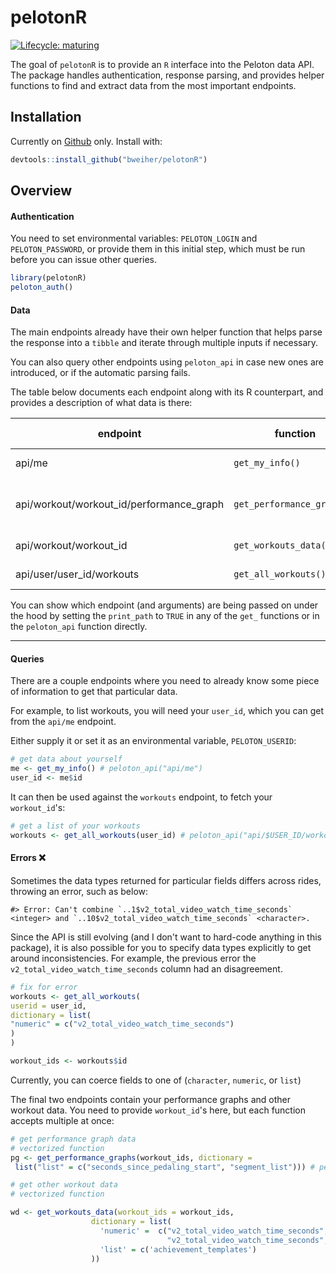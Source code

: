 # pelotonR

<!-- badges: start -->

[![Lifecycle: maturing](https://img.shields.io/badge/lifecycle-maturing-blue.svg)](https://www.tidyverse.org/lifecycle/#maturing)

<!-- badges: end -->

The goal of `pelotonR` is to provide an `R` interface into the Peloton data API. The package handles authentication, response parsing, and provides helper functions to find and extract data from the most important endpoints.

## Installation

Currently on [Github](https://github.com/bweiher/pelotonR) only. Install with:

``` r
devtools::install_github("bweiher/pelotonR")
```

## Overview

#### **Authentication**

You need to set environmental variables: `PELOTON_LOGIN` and `PELOTON_PASSWORD`, or provide them in this initial step, which must be run before you can issue other queries.

``` r
library(pelotonR)
peloton_auth()
```

#### Data

The main endpoints already have their own helper function that helps parse the response into a `tibble` and iterate through multiple inputs if necessary.

You can also query other endpoints using `peloton_api` in case new ones are introduced, or if the automatic parsing fails.

The table below documents each endpoint along with its R counterpart, and provides a description of what data is there:

| endpoint                                 | function                   | endpoint description                     |
|------------------------------------------|----------------------------|------------------------------------------|
| api/me                                   | `get_my_info()`            | info about you                           |
| api/workout/workout_id/performance_graph | `get_performance_graphs()` | time series metrics for individual rides |
| api/workout/workout_id                   | `get_workouts_data()`      | data about rides                         |
| api/user/user_id/workouts                | `get_all_workouts()`       | lists **n** workouts                     |

You can show which endpoint (and arguments) are being passed on under the hood by setting the `print_path` to `TRUE` in any of the `get_` functions or in the `peloton_api` function directly.

------------------------------------------------------------------------

#### Queries

There are a couple endpoints where you need to already know some piece of information to get that particular data.

For example, to list workouts, you will need your `user_id`, which you can get from the `api/me` endpoint.

Either supply it or set it as an environmental variable, `PELOTON_USERID`:

``` r
# get data about yourself
me <- get_my_info() # peloton_api("api/me")
user_id <- me$id
```

It can then be used against the `workouts` endpoint, to fetch your `workout_id`'s:

``` r
# get a list of your workouts
workouts <- get_all_workouts(user_id) # peloton_api("api/$USER_ID/workouts")
```

#### Errors :x:

Sometimes the data types returned for particular fields differs across rides, throwing an error, such as below:

    #> Error: Can't combine `..1$v2_total_video_watch_time_seconds` <integer> and `..10$v2_total_video_watch_time_seconds` <character>.

Since the API is still evolving (and I don't want to hard-code anything in this package), it is also possible for you to specify data types explicitly to get around inconsistencies. For example, the previous error the `v2_total_video_watch_time_seconds` column had an disagreement.

``` r
# fix for error 
workouts <- get_all_workouts(
userid = user_id,
dictionary = list(
"numeric" = c("v2_total_video_watch_time_seconds")
)
)

workout_ids <- workouts$id
```

Currently, you can coerce fields to one of (`character`, `numeric`, or `list`)

The final two endpoints contain your performance graphs and other workout data. You need to provide `workout_id`'s here, but each function accepts multiple at once:

``` r
# get performance graph data
# vectorized function
pg <- get_performance_graphs(workout_ids, dictionary =
 list("list" = c("seconds_since_pedaling_start", "segment_list"))) # peloton_api("api/workout/$WORKOUT_ID/performance_graph")

# get other workout data
# vectorized function

wd <- get_workouts_data(workout_ids = workout_ids,
                  dictionary = list(
                    'numeric' =  c("v2_total_video_watch_time_seconds", "v2_total_video_buffering_seconds",
                                   "v2_total_video_watch_time_seconds", "leaderboard_rank"),
                    'list' = c('achievement_templates')
                  ))
```

### 
